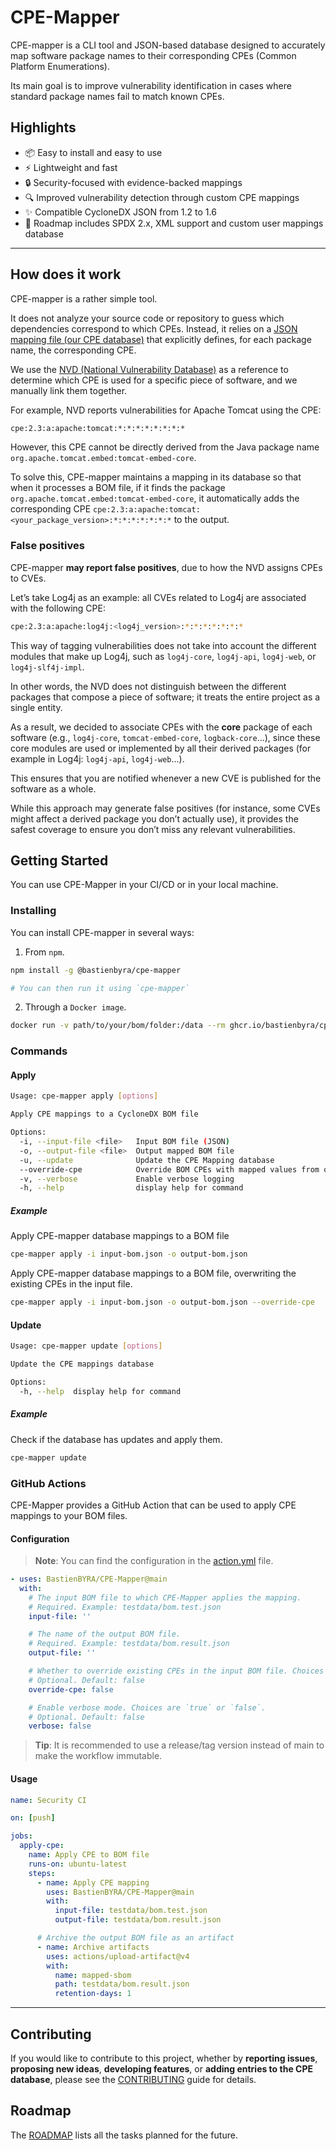 # CPE-Mapper
CPE-mapper is a CLI tool and JSON-based database designed to accurately map software package names to their corresponding CPEs (Common Platform Enumerations). 

Its main goal is to improve vulnerability identification in cases where standard package names fail to match known CPEs.

## Highlights
- 📦 Easy to install and easy to use
- ⚡ Lightweight and fast
- 🔒 Security-focused with evidence-backed mappings
- 🔍 Improved vulnerability detection through custom CPE mappings
- ✨ Compatible CycloneDX JSON from 1.2 to 1.6
- 🧩 Roadmap includes SPDX 2.x, XML support and custom user mappings database

---

## How does it work
CPE-mapper is a rather simple tool.

It does not analyze your source code or repository to guess which dependencies correspond to which CPEs. Instead, it relies on a [JSON mapping file (our CPE database)](./data/cpe-mapper.json) that explicitly defines, for each package name, the corresponding CPE.

We use the [NVD (National Vulnerability Database)](https://nvd.nist.gov/) as a reference to determine which CPE is used for a specific piece of software, and we manually link them together.

For example, NVD reports vulnerabilities for Apache Tomcat using the CPE:
```bash
cpe:2.3:a:apache:tomcat:*:*:*:*:*:*:*:*
```

However, this CPE cannot be directly derived from the Java package name `org.apache.tomcat.embed:tomcat-embed-core`.

To solve this, CPE-mapper maintains a mapping in its database so that when it processes a BOM file, if it finds the package `org.apache.tomcat.embed:tomcat-embed-core`, it automatically adds the corresponding CPE `cpe:2.3:a:apache:tomcat:<your_package_version>:*:*:*:*:*:*:*` to the output.

### False positives
CPE-mapper **may report false positives**, due to how the NVD assigns CPEs to CVEs.

Let’s take Log4j as an example: all CVEs related to Log4j are associated with the following CPE:
```bash
cpe:2.3:a:apache:log4j:<log4j_version>:*:*:*:*:*:*:*
```

This way of tagging vulnerabilities does not take into account the different modules that make up Log4j, such as `log4j-core`, `log4j-api`, `log4j-web`, or `log4j-slf4j-impl`.

In other words, the NVD does not distinguish between the different packages that compose a piece of software; it treats the entire project as a single entity.

As a result, we decided to associate CPEs with the **core** package of each software (e.g., `log4j-core`, `tomcat-embed-core`, `logback-core`...), since these core modules are used or implemented by all their derived packages (for example in Log4j: `log4j-api`, `log4j-web`...).

This ensures that you are notified whenever a new CVE is published for the software as a whole.

While this approach may generate false positives (for instance, some CVEs might affect a derived package you don’t actually use), it provides the safest coverage to ensure you don’t miss any relevant vulnerabilities.

## Getting Started
You can use CPE-Mapper in your CI/CD or in your local machine.

### Installing
You can install CPE-mapper in several ways:

1. From `npm`.
```bash
npm install -g @bastienbyra/cpe-mapper

# You can then run it using `cpe-mapper`
```

2. Through a `Docker image`.
```bash
docker run -v path/to/your/bom/folder:/data --rm ghcr.io/bastienbyra/cpe-mapper:latest apply -i /data/bom.json -o /data/mapped_bom.json
```

### Commands

#### Apply
```bash
Usage: cpe-mapper apply [options]

Apply CPE mappings to a CycloneDX BOM file

Options:
  -i, --input-file <file>   Input BOM file (JSON)
  -o, --output-file <file>  Output mapped BOM file
  -u, --update              Update the CPE Mapping database
  --override-cpe            Override BOM CPEs with mapped values from our database
  -v, --verbose             Enable verbose logging
  -h, --help                display help for command
```
##### Example
Apply CPE-mapper database mappings to a BOM file
```bash
cpe-mapper apply -i input-bom.json -o output-bom.json
```

Apply CPE-mapper database mappings to a BOM file, overwriting the existing CPEs in the input file.
```bash
cpe-mapper apply -i input-bom.json -o output-bom.json --override-cpe
```

#### Update
```bash
Usage: cpe-mapper update [options]

Update the CPE mappings database

Options:
  -h, --help  display help for command
```

##### Example
Check if the database has updates and apply them.
```bash
cpe-mapper update
```

### GitHub Actions
CPE-Mapper provides a GitHub Action that can be used to apply CPE mappings to your BOM files.

#### Configuration
> **Note**: You can find the configuration in the [action.yml](./action.yml) file.

```yaml
- uses: BastienBYRA/CPE-Mapper@main
  with:
    # The input BOM file to which CPE-Mapper applies the mapping.
    # Required. Example: testdata/bom.test.json
    input-file: ''

    # The name of the output BOM file.
    # Required. Example: testdata/bom.result.json
    output-file: ''

    # Whether to override existing CPEs in the input BOM file. Choices are `true` or `false`.
    # Optional. Default: false
    override-cpe: false

    # Enable verbose mode. Choices are `true` or `false`.
    # Optional. Default: false
    verbose: false
```
> **Tip**: It is recommended to use a release/tag version instead of main to make the workflow immutable.

#### Usage
```yaml
name: Security CI

on: [push]

jobs:
  apply-cpe:
    name: Apply CPE to BOM file
    runs-on: ubuntu-latest
    steps:
      - name: Apply CPE mapping
        uses: BastienBYRA/CPE-Mapper@main
        with:
          input-file: testdata/bom.test.json
          output-file: testdata/bom.result.json

      # Archive the output BOM file as an artifact
      - name: Archive artifacts
        uses: actions/upload-artifact@v4
        with:
          name: mapped-sbom
          path: testdata/bom.result.json
          retention-days: 1
```
---

## Contributing
If you would like to contribute to this project, whether by **reporting issues**, **proposing new ideas**, **developing features**, or **adding entries to the CPE database**, please see the [CONTRIBUTING](./CONTRIBUTING.md) guide for details.

## Roadmap
The [ROADMAP](./ROADMAP.md) lists all the tasks planned for the future.